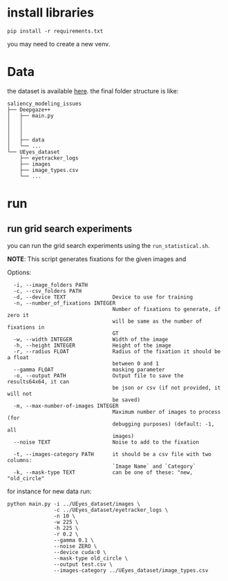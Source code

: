 # install libraries

```
pip install -r requirements.txt
```

you may need to create a new venv.

# Data
the dataset is available [here](https://zenodo.org/record/8010312).
the final folder structure is like:
```
saliency_modeling_issues
├── Deepgaze++
│   ├── main.py
│   │   
│   │   
│   │   
│   ├── data
│   └── ...
└── UEyes_dataset
    ├── eyetracker_logs
    ├── images
    ├── image_types.csv
    └── ...
```
# run

## run grid search experiments
you can run the grid search experiments using the `run_statistical.sh`. 

**NOTE**: This script generates fixations for the given images and

Options:
```
  -i, --image_folders PATH
  -c, --csv_folders PATH
  -d, --device TEXT               Device to use for training
  -n, --number_of_fixations INTEGER
                                  Number of fixations to generate, if zero it
                                  will be same as the number of fixations in
                                  GT
  -w, --width INTEGER             Width of the image
  -h, --height INTEGER            Height of the image
  -r, --radius FLOAT              Radius of the fixation it should be a float
                                  between 0 and 1
  --gamma FLOAT                   masking parameter
  -o, --output PATH               Output file to save the results64x64, it can
                                  be json or csv (if not provided, it will not
                                  be saved)
  -m, --max-number-of-images INTEGER
                                  Maximum number of images to process (for
                                  debugging purposes) (default: -1, all
                                  images)
  --noise TEXT                    Noise to add to the fixation
  
  -t, --images-category PATH      it should be a csv file with two columns:
                                  `Image Name` and `Category`
  -k, --mask-type TEXT            can be one of these: "new, "old_circle"

```
for instance for new data run:

```
python main.py -i ../UEyes_dataset/images \
               -c ../UEyes_dataset/eyetracker_logs \
               -n 10 \
               -w 225 \
               -h 225 \
               -r 0.2 \
               --gamma 0.1 \
               --noise ZERO \
               --device cuda:0 \
               --mask-type old_circle \
               --output test.csv \
               --images-category ../UEyes_dataset/image_types.csv
```
